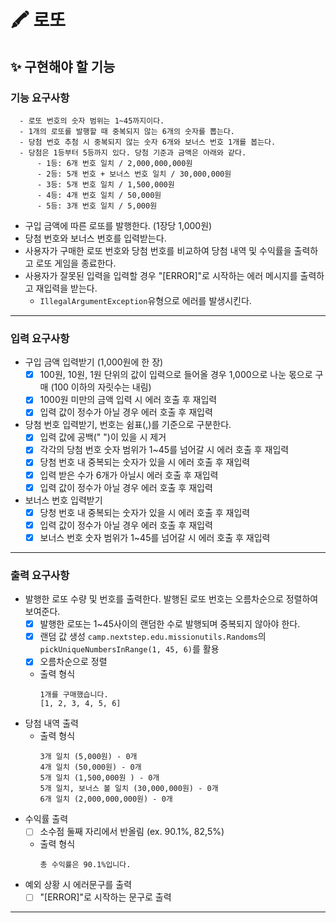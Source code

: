 # 🖍️ 로또 

## ✨ 구현해야 할 기능 
### 기능 요구사항
```
  - 로또 번호의 숫자 범위는 1~45까지이다.
  - 1개의 로또를 발행할 때 중복되지 않는 6개의 숫자를 뽑는다.
  - 당첨 번호 추첨 시 중복되지 않는 숫자 6개와 보너스 번호 1개를 봅는다.
  - 당첨은 1등부터 5등까지 있다. 당첨 기준과 금액은 아래와 같다.
      - 1등: 6개 번호 일치 / 2,000,000,000원
      - 2등: 5개 번호 + 보너스 번호 일치 / 30,000,000원
      - 3등: 5개 번호 일치 / 1,500,000원
      - 4등: 4개 번호 일치 / 50,000원
      - 5등: 3개 번호 일치 / 5,000원
```
  - 구입 금액에 따른 로또를 발행한다. (1장당 1,000원)
  - 당첨 번호와 보너스 번호를 입력받는다.
  - 사용자가 구매한 로또 번호와 당첨 번호를 비교하여 당첨 내역 및 수익률을 출력하고 로또 게임을 종료한다.
  - 사용자가 잘못된 입력을 입력할 경우 "[ERROR]"로 시작하는 에러 메시지를 출력하고 재입력을 받는다.
    - `IllegalArgumentException`유형으로 에러를 발생시킨다.
---
### 입력 요구사항
  - 구입 금액 입력받기 (1,000원에 한 장)
    - [x] 100원, 10원, 1원 단위의 값이 입력으로 들어올 경우 1,000으로 나눈 몫으로 구매 (100 이하의 자릿수는 내림)
    - [x] 1000원 미만의 금액 입력 시 에러 호출 후 재입력
    - [x] 입력 값이 정수가 아닐 경우 에러 호출 후 재입력
  - 당첨 번호 입력받기, 번호는 쉼표(,)를 기준으로 구분한다.
    - [x] 입력 값에 공백(" ")이 있을 시 제거
    - [x] 각각의 당첨 번호 숫자 범위가 1~45를 넘어갈 시 에러 호출 후 재입력
    - [x] 당첨 번호 내 중복되는 숫자가 있을 시 에러 호출 후 재입력
    - [x] 입력 받은 수가 6개가 아닐시 에러 호출 후 재입력
    - [x] 입력 값이 정수가 아닐 경우 에러 호출 후 재입력
  - 보너스 번호 입력받기
    - [x] 당청 번호 내 중복되는 숫자가 있을 시 에러 호출 후 재입력
    - [x] 입력 값이 정수가 아닐 경우 에러 호출 후 재입력 
    - [x] 보너스 번호 숫자 범위가 1~45를 넘어갈 시 에러 호출 후 재입력
---
### 출력 요구사항
  - 발행한 로또 수량 및 번호를 출력한다. 발행된 로또 번호는 오름차순으로 정렬하여 보여준다.
    - [x] 발행한 로또는 1~45사이의 랜덤한 수로 발행되며 중복되지 않아야 한다.
    - [x] 랜덤 값 생성 `camp.nextstep.edu.missionutils.Randoms`의 `pickUniqueNumbersInRange(1, 45, 6)`를 활용
    - [x] 오름차순으로 정렬
    - 출력 형식
      ```
      1개를 구매했습니다.
      [1, 2, 3, 4, 5, 6]
      ```
  - 당첨 내역 출력
    - 출력 형식
      ```
      3개 일치 (5,000원) - 0개
      4개 일치 (50,000원) - 0개
      5개 일치 (1,500,000원 ) - 0개
      5개 일치, 보너스 볼 일치 (30,000,000원) - 0개
      6개 일치 (2,000,000,000원) - 0개
      ```
  - 수익률 출력
    - [ ] 소수점 둘째 자리에서 반올림 (ex. 90.1%, 82,5%)
    - 출력 형식
      ```
      총 수익률은 90.1%입니다.
      ```
  - 예외 상황 시 에러문구를 출력
    - [ ] "[ERROR]"로 시작하는 문구로 출력

---
